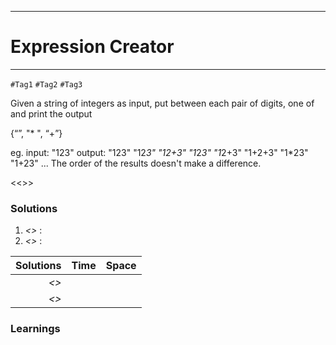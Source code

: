 -----------------------------------------
# Expression Creator
-----------------------------------------
`#Tag1` `#Tag2` `#Tag3`

Given a string of integers as input, put between each pair of digits, one of   and print the output

{“”, "* ", “+”}

eg.
input: "123"
output:
"123"
"12*3"
"12+3"
"1*2*3"
"1*2+3"
"1+2+3"
"1*23"
"1+23"
...
The order of the results doesn't make a difference.

<<<Links>>>


### Solutions
1. *<<ONE>>* :
2. *<<TWO>>* :

Solutions     | Time      | Space
-------------:|:-----------|------------
*<<ONE>>*     |            |
*<<TWO>>*     |            |

### Learnings
